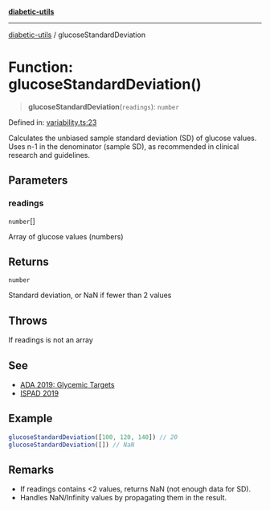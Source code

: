 [**diabetic-utils**](../README.md)

***

[diabetic-utils](../globals.md) / glucoseStandardDeviation

# Function: glucoseStandardDeviation()

> **glucoseStandardDeviation**(`readings`): `number`

Defined in: [variability.ts:23](https://github.com/marklearst/diabetic-utils/blob/0d03b5cd2e2b5edbf58275075cc81d8df31ac230/src/variability.ts#L23)

Calculates the unbiased sample standard deviation (SD) of glucose values.
Uses n-1 in the denominator (sample SD), as recommended in clinical research and guidelines.

## Parameters

### readings

`number`[]

Array of glucose values (numbers)

## Returns

`number`

Standard deviation, or NaN if fewer than 2 values

## Throws

If readings is not an array

## See

 - [ADA 2019: Glycemic Targets](https://care.diabetesjournals.org/content/42/8/1593)
 - [ISPAD 2019](https://www.ncbi.nlm.nih.gov/pmc/articles/PMC7445493/)

## Example

```ts
glucoseStandardDeviation([100, 120, 140]) // 20
glucoseStandardDeviation([]) // NaN
```

## Remarks

- If readings contains <2 values, returns NaN (not enough data for SD).
- Handles NaN/Infinity values by propagating them in the result.
